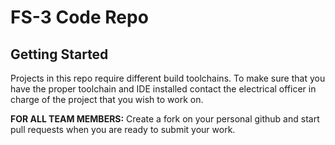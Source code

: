 # FS-3 Code Repo

## Getting Started
Projects in this repo require different build toolchains. To make sure that you have the proper toolchain and IDE installed contact the electrical officer in charge of the project that you wish to work on. 

__FOR ALL TEAM MEMBERS:__ Create a fork on your personal github and start pull requests when you are ready to submit your work.



